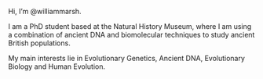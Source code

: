 Hi, I’m @williammarsh.

I am a PhD student based at the Natural History Museum, where I am using a combination of ancient DNA and biomolecular techniques to study ancient British populations.

My main interests lie in Evolutionary Genetics, Ancient DNA, Evolutionary Biology and Human Evolution.


<!---
williammarsh/williammarsh is a ✨ special ✨ repository because its `README.md` (this file) appears on your GitHub profile.
You can click the Preview link to take a look at your changes.
--->
